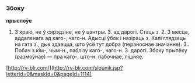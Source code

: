 ### Збоку
**прыслоўе**

1. З краю, не ў сярэдзіне, не ў цэнтры. З. ад дарогі. Стаць з. 2. З месца, аддаленага ад каго-, чаго-н. Адысці ўбок і назіраць з. Калі глядзець на гэта з., дык здаецца, што ўсё тут добра (пераноснае значэнне). 3.. Побач з кім-, чым-н., паблізу каго-, чаго-н. З. дарогі. Збоку прыпёку (размоўнае) — пра каго-, што-н. пабочнае, лішняе.

<a rel="author">[http://rv-blr.com/](http://rv-blr.com/slounik.jsp?letterId=0&maskId=0&pageId=1114)</a>
